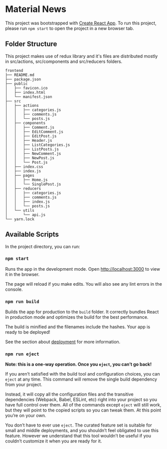 # Material News

This project was bootstrapped with [Create React App](https://github.com/facebookincubator/create-react-app). To run this project, please run ```npm start``` to open the project in a new browser tab.

## Folder Structure

This project makes use of redux library and it's files are distributed mostly in src/actions, src/components and src/reducers folders.

```
frontend
├── README.md
├── package.json
├── public
│   ├── favicon.ico
│   ├── index.html
│   └── manifest.json
├── src
│   ├── actions
│   │   ├── categories.js
│   │   ├── comments.js
│   │   └── posts.js
│   ├── components
│   │   ├── Comment.js
│   │   ├── EditComment.js
│   │   ├── EditPost.js
│   │   ├── Header.js
│   │   ├── ListCategories.js
│   │   ├── ListPosts.js
│   │   ├── NewComment.js
│   │   ├── NewPost.js
│   │   └── Post.js
│   ├── index.css
│   ├── index.js
│   ├── pages
│   │   ├── Home.js
│   │   └── SinglePost.js
│   ├── reducers
│   │   ├── categories.js
│   │   ├── comments.js
│   │   ├── index.js
│   │   └── posts.js
│   └── utils
│       └── api.js
└── yarn.lock
```

## Available Scripts

In the project directory, you can run:

### `npm start`

Runs the app in the development mode.
Open [http://localhost:3000](http://localhost:3000) to view it in the browser.

The page will reload if you make edits.
You will also see any lint errors in the console.

### `npm run build`

Builds the app for production to the `build` folder.
It correctly bundles React in production mode and optimizes the build for the best performance.

The build is minified and the filenames include the hashes.
Your app is ready to be deployed!

See the section about [deployment](#deployment) for more information.

### `npm run eject`

**Note: this is a one-way operation. Once you `eject`, you can’t go back!**

If you aren’t satisfied with the build tool and configuration choices, you can `eject` at any time. This command will remove the single build dependency from your project.

Instead, it will copy all the configuration files and the transitive dependencies (Webpack, Babel, ESLint, etc) right into your project so you have full control over them. All of the commands except `eject` will still work, but they will point to the copied scripts so you can tweak them. At this point you’re on your own.

You don’t have to ever use `eject`. The curated feature set is suitable for small and middle deployments, and you shouldn’t feel obligated to use this feature. However we understand that this tool wouldn’t be useful if you couldn’t customize it when you are ready for it.
